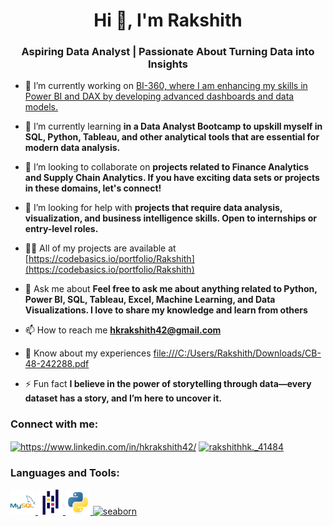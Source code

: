 <h1 align="center">Hi 👋, I'm Rakshith</h1>
<h3 align="center">Aspiring Data Analyst | Passionate About Turning Data into Insights</h3>

- 🔭 I’m currently working on [BI-360, where I am enhancing my skills in Power BI and DAX by developing advanced dashboards and data models.](https://app.powerbi.com/view?r=eyJrIjoiZGEwMGVjMzgtZWI0Zi00YzI5LTk2MWMtM2QxODA5YmU4NmY4IiwidCI6ImM2ZTU0OWIzLTVmNDUtNDAzMi1hYWU5LWQ0MjQ0ZGM1YjJjNCJ9)

- 🌱 I’m currently learning **in a Data Analyst Bootcamp to upskill myself in SQL, Python, Tableau, and other analytical tools that are essential for modern data analysis.**

- 👯 I’m looking to collaborate on **projects related to Finance Analytics and Supply Chain Analytics. If you have exciting data sets or projects in these domains, let's connect!**

- 🤝 I’m looking for help with **projects that require data analysis, visualization, and business intelligence skills. Open to internships or entry-level roles.**

- 👨‍💻 All of my projects are available at [https://codebasics.io/portfolio/Rakshith](https://codebasics.io/portfolio/Rakshith)

- 💬 Ask me about **Feel free to ask me about anything related to Python, Power BI, SQL, Tableau, Excel, Machine Learning, and Data Visualizations. I love to share my knowledge and learn from others**

- 📫 How to reach me **hkrakshith42@gmail.com**

- 📄 Know about my experiences [file:///C:/Users/Rakshith/Downloads/CB-48-242288.pdf](file:///C:/Users/Rakshith/Downloads/CB-48-242288.pdf)

- ⚡ Fun fact **I believe in the power of storytelling through data—every dataset has a story, and I’m here to uncover it.**

<h3 align="left">Connect with me:</h3>
<p align="left">
<a href="https://linkedin.com/in/https://www.linkedin.com/in/hkrakshith42/" target="blank"><img align="center" src="https://raw.githubusercontent.com/rahuldkjain/github-profile-readme-generator/master/src/images/icons/Social/linked-in-alt.svg" alt="https://www.linkedin.com/in/hkrakshith42/" height="30" width="40" /></a>
<a href="https://discord.gg/rakshithhk._41484" target="blank"><img align="center" src="https://raw.githubusercontent.com/rahuldkjain/github-profile-readme-generator/master/src/images/icons/Social/discord.svg" alt="rakshithhk._41484" height="30" width="40" /></a>
</p>

<h3 align="left">Languages and Tools:</h3>
<p align="left"> <a href="https://www.mysql.com/" target="_blank" rel="noreferrer"> <img src="https://raw.githubusercontent.com/devicons/devicon/master/icons/mysql/mysql-original-wordmark.svg" alt="mysql" width="40" height="40"/> </a> <a href="https://pandas.pydata.org/" target="_blank" rel="noreferrer"> <img src="https://raw.githubusercontent.com/devicons/devicon/2ae2a900d2f041da66e950e4d48052658d850630/icons/pandas/pandas-original.svg" alt="pandas" width="40" height="40"/> </a> <a href="https://www.python.org" target="_blank" rel="noreferrer"> <img src="https://raw.githubusercontent.com/devicons/devicon/master/icons/python/python-original.svg" alt="python" width="40" height="40"/> </a> <a href="https://seaborn.pydata.org/" target="_blank" rel="noreferrer"> <img src="https://seaborn.pydata.org/_images/logo-mark-lightbg.svg" alt="seaborn" width="40" height="40"/> </a> </p>


